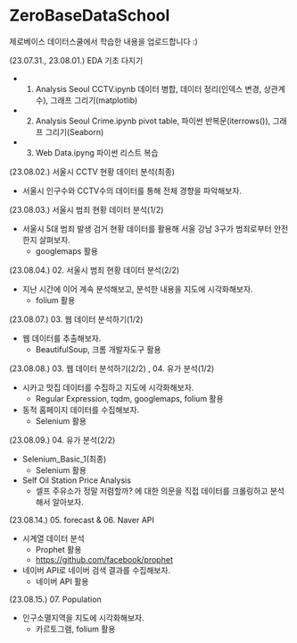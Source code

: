 # ZeroBaseDataSchool
제로베이스 데이터스쿨에서 학습한 내용을 업로드합니다 :)

(23.07.31., 23.08.01.) EDA 기초 다지기
- 01. Analysis Seoul CCTV.ipynb  데이터 병합, 데이터 정리(인덱스 변경, 상관계수), 그래프 그리기(matplotlib)
- 02. Analysis Seoul Crime.ipynb  pivot table, 파이썬 반복문(iterrows()), 그래프 그리기(Seaborn)
- 03. Web Data.ipyng  파이썬 리스트 복습

(23.08.02.) 서울시 CCTV 현황 데이터 분석(최종)
- 서울시 인구수와 CCTV수의 데이터를 통해 전체 경향을 파악해보자.

(23.08.03.) 서울시 범죄 현황 데이터 분석(1/2)
- 서울시 5대 범죄 발생 검거 현황 데이터를 활용해 서울 강남 3구가 범죄로부터 안전한지 살펴보자.
  - googlemaps 활용
    
(23.08.04.) 02. 서울시 범죄 현황 데이터 분석(2/2)
- 지난 시간에 이어 계속 분석해보고, 분석한 내용을 지도에 시각화해보자.
  - folium 활용

(23.08.07.) 03. 웹 데이터 분석하기(1/2)
- 웹 데이터를 추출해보자.
  - BeautifulSoup, 크롬 개발자도구 활용

(23.08.08.) 03. 웹 데이터 분석하기(2/2) , 04. 유가 분석(1/2)
- 시카고 맛집 데이터를 수집하고 지도에 시각화해보자.
  - Regular Expression, tqdm, googlemaps, folium 활용
- 동적 홈페이지 데이터를 수집해보자.
    - Selenium 활용

(23.08.09.) 04. 유가 분석(2/2)
- Selenium_Basic_1(최종)
  - Selenium 활용
- Self Oil Station Price Analysis
  - 셀프 주유소가 정말 저렴할까? 에 대한 의문을 직접 데이터를 크롤링하고 분석해서 알아보자.      

(23.08.14.) 05. forecast & 06. Naver API
- 시계열 데이터 분석
  - Prophet 활용
  - https://github.com/facebook/prophet
- 네이버 API로 네이버 검색 결과를 수집해보자.
  - 네이버 API 활용

(23.08.15.) 07. Population
- 인구소멸지역을 지도에 시각화해보자.
  - 카르토그램, folium 활용
